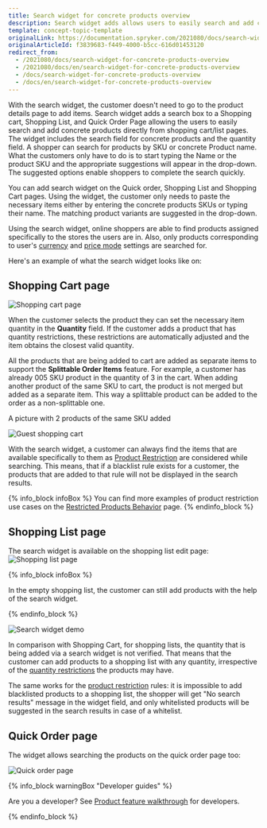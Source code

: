 ```yaml
---
title: Search widget for concrete products overview
description: Search widget adds allows users to easily search and add concrete products directly from shopping cart/list pages.
template: concept-topic-template
originalLink: https://documentation.spryker.com/2021080/docs/search-widget-for-concrete-products-overview
originalArticleId: f3839683-f449-4000-b5cc-616d01453120
redirect_from:
  - /2021080/docs/search-widget-for-concrete-products-overview
  - /2021080/docs/en/search-widget-for-concrete-products-overview
  - /docs/search-widget-for-concrete-products-overview
  - /docs/en/search-widget-for-concrete-products-overview
---
```


With the search widget, the customer doesn't need to go to the product details page to add items. Search widget adds a search box to a Shopping cart, Shopping List, and Quick Order Page allowing the users to easily search and add concrete products directly from shopping cart/list pages. The widget includes the search field for concrete products and the quantity field. A shopper can search for products by SKU or concrete Product name. What the customers only have to do is to start typing the Name or the product SKU and the appropriate suggestions will appear in the drop-down. The suggested options enable shoppers to complete the search quickly.

You can add search widget on the Quick order, Shopping List and Shopping Cart pages. Using the widget, the customer only needs to paste the necessary items either by entering the concrete products SKUs or typing their name. The matching product variants are suggested in the drop-down.

Using the search widget, online shoppers are able to find products assigned specifically to the stores the users are in. Also, only products corresponding to user's [currency](/docs/scos/dev/back-end-development/data-manipulation/datapayload-conversion/multiple-currencies-per-store-configuration.html) and [price mode](/docs/scos/dev/back-end-development/data-manipulation/datapayload-conversion/net-and-gross-prices-management.html) settings are searched for.

Here's an example of what the search widget looks like on:

## Shopping Cart page

![Shopping cart page](https://spryker.s3.eu-central-1.amazonaws.com/docs/Features/Search+and+Filter/Search+Widget+for+Concrete+Products+Overview/shopping-cart-page.png)

When the customer selects the product they can set the necessary item quantity in the **Quantity** field. If the customer adds a product that has quantity restrictions, these restrictions are automatically adjusted and the item obtains the closest valid quantity.

All the products that are being added to cart are added as separate items to support the **Splittable Order Items** feature. For example, a customer has already 005 SKU product in the quantity of 3 in the cart. When adding another product of the same SKU to cart, the product is not merged but added as a separate item. This way a splittable product can be added to the order as a non-splittable one.

A picture with 2 products of the same SKU added

![Guest shopping cart](https://spryker.s3.eu-central-1.amazonaws.com/docs/Features/Search+and+Filter/Search+Widget+for+Concrete+Products+Overview/guest-shopping-cart.png)

With the search widget, a customer can always find the items that are available specifically to them as [Product Restriction](/docs/scos/user/features/{{page.version}}/merchant-product-restrictions-feature-overview.html) are considered while searching. This means, that if a blacklist rule exists for a customer, the products that are added to that rule will not be displayed in the search results.

{% info_block infoBox %}
You can find more examples of product restriction use cases on the [Restricted Products Behavior](/docs/scos/dev/feature-walkthroughs/{{page.version}}/merchant-product-restrictions-feature-walkthrough/restricted-products-behavior.html) page.
{% endinfo_block %}

## Shopping List page

The search widget is available on the shopping list edit page:
![Shopping list page](https://spryker.s3.eu-central-1.amazonaws.com/docs/Features/Search+and+Filter/Search+Widget+for+Concrete+Products+Overview/shopping-list-page.png)

{% info_block infoBox %}

In the empty shopping list, the customer can still add products with the help of the search widget.

{% endinfo_block %}

![Search widget demo](https://spryker.s3.eu-central-1.amazonaws.com/docs/Features/Search+and+Filter/Search+Widget+for+Concrete+Products+Overview/search-widget-demo.png)

In comparison with Shopping Cart, for shopping lists, the quantity that is being added via a search widget is not verified. That means that the customer can add products to a shopping list with any quantity, irrespective of the [quantity restrictions](/docs/scos/user/features/{{page.version}}/non-splittable-products-feature-overview.html) the products may have.

The same works for the [product restriction](/docs/scos/user/features/{{page.version}}/merchant-product-restrictions-feature-overview.html) rules: it is impossible to add blacklisted products to a shopping list, the shopper will get "No search results" message in the widget field, and only whitelisted products will be suggested in the search results in case of a whitelist.

## Quick Order page

The widget allows searching the products on the quick order page too:

![Quick order page](https://spryker.s3.eu-central-1.amazonaws.com/docs/Features/Search+and+Filter/Search+Widget+for+Concrete+Products+Overview/quick-order-page.png)

{% info_block warningBox "Developer guides" %}

Are you a developer? See [Product feature walkthrough](/docs/scos/dev/feature-walkthroughs/{{page.version}}/product-feature-walkthrough.html) for developers.

{% endinfo_block %}
